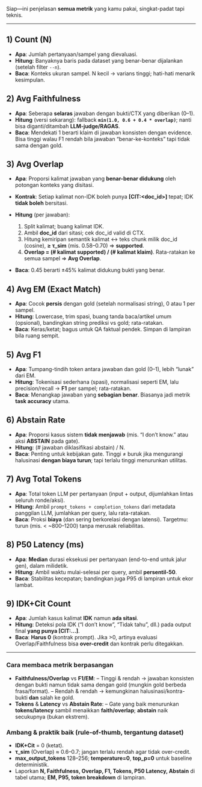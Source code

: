 Siap—ini penjelasan **semua metrik** yang kamu pakai, singkat-padat tapi teknis.

---

## 1) Count (N)

* **Apa**: Jumlah pertanyaan/sampel yang dievaluasi.
* **Hitung**: Banyaknya baris pada dataset yang benar-benar dijalankan (setelah filter `--n`).
* **Baca**: Konteks ukuran sampel. N kecil → varians tinggi; hati-hati menarik kesimpulan.

## 2) Avg Faithfulness

* **Apa**: Seberapa **selaras** jawaban dengan bukti/CTX yang diberikan (0–1).
* **Hitung** (versi sekarang): fallback **`min(1.0, 0.6 + 0.4 * overlap)`**; nanti bisa diganti/ditambah **LLM-judge/RAGAS**.
* **Baca**: Mendekati 1 berarti klaim di jawaban konsisten dengan evidence. Bisa tinggi walau F1 rendah bila jawaban “benar-ke-konteks” tapi tidak sama dengan gold.

## 3) Avg Overlap

* **Apa**: Proporsi kalimat jawaban yang **benar-benar didukung** oleh potongan konteks yang disitasi.
* **Kontrak**: Setiap kalimat non-IDK boleh punya **\[CIT:\<doc\_id>]** tepat; IDK **tidak boleh** bersitasi.
* **Hitung** (per jawaban):

  1. Split kalimat; buang kalimat IDK.
  2. Ambil **doc\_id** dari sitasi; cek doc\_id valid di CTX.
  3. Hitung kemiripan semantik kalimat ↔ teks chunk milik doc\_id (cosine), **≥ τ\_sim** (mis. 0.58–0.70) ⇒ **supported**.
  4. **Overlap = (# kalimat supported) / (# kalimat klaim)**.
     Rata-ratakan ke semua sampel ⇒ **Avg Overlap**.
* **Baca**: 0.45 berarti ±45% kalimat didukung bukti yang benar.

## 4) Avg EM (Exact Match)

* **Apa**: Cocok **persis** dengan gold (setelah normalisasi string), 0 atau 1 per sampel.
* **Hitung**: Lowercase, trim spasi, buang tanda baca/artikel umum (opsional), bandingkan string prediksi vs gold; rata-ratakan.
* **Baca**: Keras/ketat; bagus untuk QA faktual pendek. Simpan di lampiran bila ruang sempit.

## 5) Avg F1

* **Apa**: Tumpang-tindih token antara jawaban dan gold (0–1), lebih “lunak” dari EM.
* **Hitung**: Tokenisasi sederhana (spasi), normalisasi seperti EM, lalu precision/recall → **F1** per sampel; rata-ratakan.
* **Baca**: Menangkap jawaban yang **sebagian benar**. Biasanya jadi metrik **task accuracy** utama.

## 6) Abstain Rate

* **Apa**: Proporsi kasus sistem **tidak menjawab** (mis. “I don’t know.” atau aksi **ABSTAIN** pada gate).
* **Hitung**: (# jawaban diklasifikasi abstain) / N.
* **Baca**: Penting untuk kebijakan gate. Tinggi ≠ buruk jika mengurangi halusinasi **dengan biaya turun**; tapi terlalu tinggi menurunkan utilitas.

## 7) Avg Total Tokens

* **Apa**: Total token LLM per pertanyaan (input + output, dijumlahkan lintas seluruh ronde/aksi).
* **Hitung**: Ambil `prompt_tokens + completion_tokens` dari metadata panggilan LLM, jumlahkan per query, lalu rata-ratakan.
* **Baca**: Proksi **biaya** (dan sering berkorelasi dengan latensi). Targetmu: turun (mis. < \~800–1200) tanpa merusak reliabilitas.

## 8) P50 Latency (ms)

* **Apa**: **Median** durasi eksekusi per pertanyaan (end-to-end untuk jalur gen), dalam milidetik.
* **Hitung**: Ambil waktu mulai-selesai per query, ambil **persentil-50**.
* **Baca**: Stabilitas kecepatan; bandingkan juga P95 di lampiran untuk ekor lambat.

## 9) IDK+Cit Count

* **Apa**: Jumlah kasus kalimat **IDK** namun **ada sitasi**.
* **Hitung**: Deteksi pola IDK (“I don’t know”, “Tidak tahu”, dll.) pada output final **yang punya \[CIT:…]**.
* **Baca**: **Harus 0** (kontrak prompt). Jika >0, artinya evaluasi Overlap/Faithfulness bisa **over-credit** dan kontrak perlu ditegakkan.

---

### Cara membaca metrik **berpasangan**

* **Faithfulness/Overlap** vs **F1/EM**:
  – Tinggi & rendah → jawaban konsisten dengan bukti namun tidak sama dengan gold (mungkin gold berbeda frasa/format).
  – Rendah & rendah → kemungkinan halusinasi/kontra-bukti **dan** salah ke gold.
* **Tokens** & **Latency** vs **Abstain Rate**:
  – Gate yang baik menurunkan **tokens/latency** sambil menaikkan **faith/overlap**; **abstain** naik secukupnya (bukan ekstrem).

### Ambang & praktik baik (rule-of-thumb, tergantung dataset)

* **IDK+Cit** = 0 (ketat).
* **τ\_sim** (Overlap) ≈ 0.6–0.7; jangan terlalu rendah agar tidak over-credit.
* **max\_output\_tokens** 128–256; **temperature=0**, **top\_p=0** untuk baseline deterministik.
* Laporkan **N, Faithfulness, Overlap, F1, Tokens, P50 Latency, Abstain** di tabel utama; **EM, P95, token breakdown** di lampiran.
